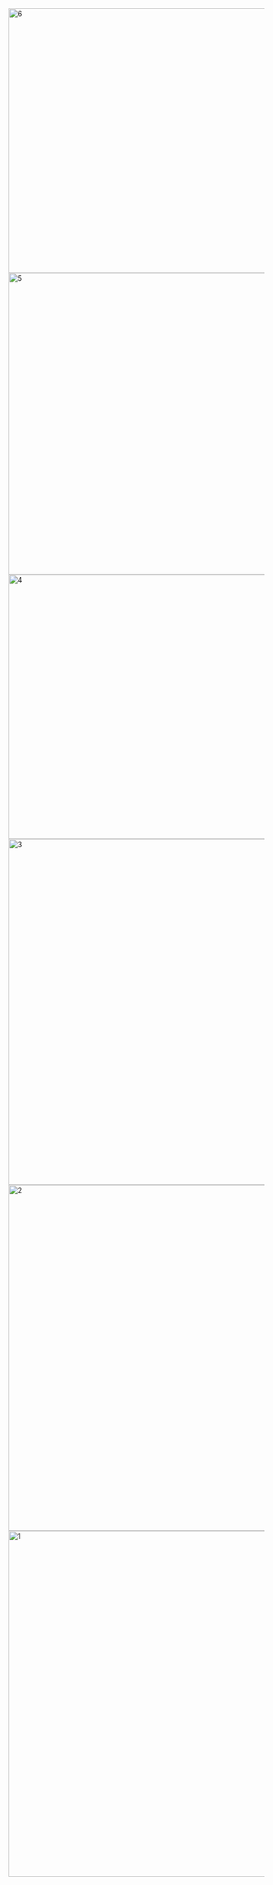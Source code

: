 <img width="520" alt="6" src="https://github.com/abdessamadtanafaat/BirdGame/assets/114599785/4f574b47-6ef0-405f-bca9-004ea6e5560c">
<img width="593" alt="5" src="https://github.com/abdessamadtanafaat/BirdGame/assets/114599785/6a117162-032f-4bfd-86d9-522ef846323f">
<img width="520" alt="4" src="https://github.com/abdessamadtanafaat/BirdGame/assets/114599785/3f442ae4-adae-4d50-8119-c747fa7323ad">
<img width="680" alt="3" src="https://github.com/abdessamadtanafaat/BirdGame/assets/114599785/398455aa-f0ad-4ae0-bdcb-70d91001c5b0">
<img width="680" alt="2" src="https://github.com/abdessamadtanafaat/BirdGame/assets/114599785/f575710e-87ff-4e55-b367-cefa7511655a">
<img width="680" alt="1" src="https://github.com/abdessamadtanafaat/BirdGame/assets/114599785/f7dcf417-5f40-4995-9299-d5abfc2830e8">
